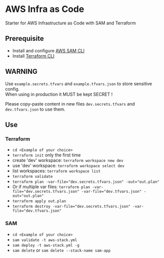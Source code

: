 # AWS Infra as Code

Starter for AWS Infrastructure as Code with SAM and Terraform

## Prerequisite

- Install and configure [AWS SAM CLI](https://docs.aws.amazon.com/serverless-application-model/latest/developerguide/serverless-sam-cli-install.html)  
- Install [Terraform CLI](https://learn.hashicorp.com/tutorials/terraform/install-cli)  

## WARNING

Use `example.secrets.tfvars` and `example.tfvars.json` to store sensitive config.  
When using in production it MUST be kept SECRET !  

Please copy-paste content in new files `dev.secrets.tfvars` and `dev.tfvars.json` to use them.  

## Use

### Terraform

- `cd <Example of your choice>`  
- `terraform init` only the first time  
- create 'dev' workspace: `terraform workspace new dev`  
- use 'dev' workspace: `terraform workspace select dev`  
- list workspaces: `terraform workspace list`  
- `terraform validate`  
- `terraform plan -var-file="dev.secrets.tfvars.json" -out="out.plan"`  
- Or if multiple var files: `terraform plan -var-file="dev.secrets.tfvars.json" -var-file="dev.tfvars.json" -out="out.plan"`  
- `terraform apply out.plan`  
- `terraform destroy -var-file="dev.secrets.tfvars.json" -var-file="dev.tfvars.json"`

### SAM

- `cd <Example of your choice>`  
- `sam validate -t aws-stack.yml`  
- `sam deploy -t aws-stack.yml -g`  
- `sam delete` or `sam delete --stack-name sam-app`
